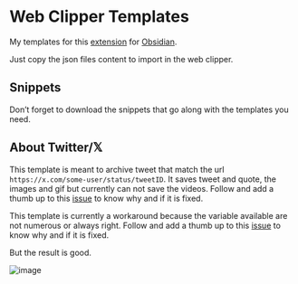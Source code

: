 # Web Clipper Templates
My templates for this [extension](https://help.obsidian.md/web-clipper) for [Obsidian](https://help.obsidian.md/Getting+started/Download+and+install+Obsidian).

Just copy the json files content to import in the web clipper.

## Snippets
Don’t forget to download the snippets that go along with the templates you need.

## About Twitter/𝕏
This template is meant to archive tweet that match the url `https://x.com/some-user/status/tweetID`. It saves tweet and quote, the images and gif but currently can not save the videos. Follow and add a thumb up to this [issue](https://github.com/obsidianmd/obsidian-clipper/issues/331) to know why and if it is fixed.

This template is currently a workaround because the variable available are not numerous or always right. Follow and add a thumb up to this [issue](https://github.com/obsidianmd/obsidian-clipper/issues/332) to know why and if it is fixed.

But the result is good.

![image](https://github.com/user-attachments/assets/db9e4a27-1ab8-43db-8ba0-b316c5d27ece)

